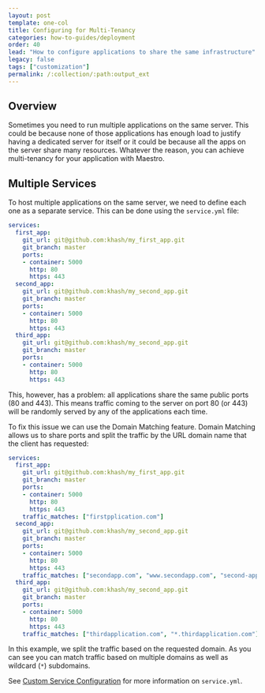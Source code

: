 ```yaml
---
layout: post
template: one-col
title: Configuring for Multi-Tenancy
categories: how-to-guides/deployment
order: 40
lead: "How to configure applications to share the same infrastructure"
legacy: false
tags: ["customization"]
permalink: /:collection/:path:output_ext
---
```


## Overview

Sometimes you need to run multiple applications on the same server. This could be because none of those applications has enough load to justify having a dedicated server for itself or it could be because all the apps on the server share many resources. Whatever the reason, you can achieve multi-tenancy for your application with Maestro.

## Multiple Services

To host multiple applications on the same server, we need to define each one as a separate service. This can be done using the `service.yml` file:

```yaml
services:
  first_app:
    git_url: git@github.com:khash/my_first_app.git
    git_branch: master
    ports:
    - container: 5000
      http: 80  
      https: 443
  second_app:
    git_url: git@github.com:khash/my_second_app.git
    git_branch: master
    ports:
    - container: 5000
      http: 80  
      https: 443
  third_app:
    git_url: git@github.com:khash/my_second_app.git
    git_branch: master
    ports:
    - container: 5000
      http: 80  
      https: 443
```

This, however, has a problem: all applications share the same public ports (80 and 443). This means traffic coming to the server on port 80 (or 443) will be randomly served by any of the applications each time.

To fix this issue we can use the Domain Matching feature. Domain Matching allows us to share ports and split the traffic by the URL domain name that the client has requested:

```yaml
services:
  first_app:
    git_url: git@github.com:khash/my_first_app.git
    git_branch: master
    ports:
    - container: 5000
      http: 80  
      https: 443
    traffic_matches: ["firstpplication.com"]
  second_app:
    git_url: git@github.com:khash/my_second_app.git
    git_branch: master
    ports:
    - container: 5000
      http: 80  
      https: 443
    traffic_matches: ["secondapp.com", "www.secondapp.com", "second-app.com", "www.second-app.com"]
  third_app:
    git_url: git@github.com:khash/my_second_app.git
    git_branch: master
    ports:
    - container: 5000
      http: 80  
      https: 443
    traffic_matches: ["thirdapplication.com", "*.thirdapplication.com"]
```

In this example, we split the traffic based on the requested domain. As you can see you can match traffic based on multiple domains as well as wildcard (`*`) subdomains.

See [Custom Service Configuration](/maestro/how-to-guides/deployment/docker-service-configuration.html) for more information on `service.yml`.


